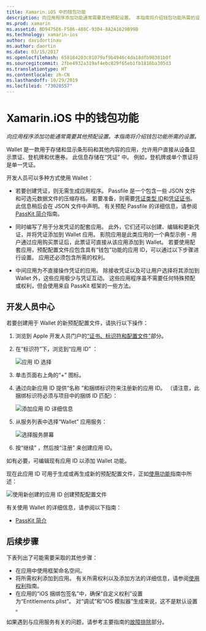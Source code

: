 ```yaml
---
title: Xamarin.iOS 中的钱包功能
description: 向应用程序添加功能通常需要其他预配设置。 本指南将介绍钱包功能所需的设置。
ms.prod: xamarin
ms.assetid: BD9475E6-F586-488C-93D4-8A2A1629B99B
ms.technology: xamarin-ios
author: davidortinau
ms.author: daortin
ms.date: 03/15/2017
ms.openlocfilehash: 658184203c81079af9b4946c4da18dfb98381b0f
ms.sourcegitcommit: 2fbe4932a319af4ebc829f65eb1fb1816ba305d3
ms.translationtype: HT
ms.contentlocale: zh-CN
ms.lasthandoff: 10/29/2019
ms.locfileid: "73028557"
---
```

# <a name="wallet-capabilities-in-xamarinios"></a>Xamarin.iOS 中的钱包功能

_向应用程序添加功能通常需要其他预配设置。本指南将介绍钱包功能所需的设置。_

Wallet 是一款用于存储和显示条形码和其他内容的应用，允许用户直接从设备显示票证、登机牌和优惠券。 此信息存储在“凭证”  中。 例如，登机牌或单个票证将是单一凭证。 

开发人员可以多种方式使用 Wallet：

* 若要创建凭证，则无需生成应用程序。 Passfile 是一个包含一些 JSON 文件和可选元数据文件的压缩存档。 若要准备，则需要[凭证类型 ID](~/ios/platform/passkit.md)和[凭证证书](~/ios/platform/passkit.md)。 此信息稍后会在 JSON 文件中声明。 有关预配 Passfile 的详细信息，请参阅 [PassKit 简介](~/ios/platform/passkit.md)指南。

* 同时编写了用于分发凭证的配套应用。 此外，它们还可以创建、编辑和更新凭证，并将凭证添加到 Wallet 应用。 影院应用是此类应用的一个典型示例 - 用户通过应用购买票证后，此票证可直接从该应用添加到 Wallet。 若要使用配套应用，预配配置文件应包含具有“钱包”功能的应用 ID，可以通过以下步骤进行设置。 应用还必须包含所需的权利。

* 中间应用为不直接操作凭证的应用。 除接收凭证以及可让用户选择将其添加到 Wallet 外，这些应用极少与凭证互动。 这些应用程序虽不需要任何特殊预配或权利，但会使用来自 PassKit 框架的一些方法。

## <a name="developer-center"></a>开发人员中心

若要创建用于 Wallet 的新预配配置文件，请执行以下操作：

1. 浏览到 Apple 开发人员门户的[“证书、标识符和配置文件”](https://developer.apple.com/account/ios/certificate/)部分。
2. 在“标识符”下，浏览到“应用 ID”   ： 
    
    ![应用 ID 选择](wallet-capabilities-images/image17.png)

3. 单击页面右上角的“+”  图标。
4. 通过向新应用 ID 提供“名称  ”和捆绑标识符来注册新的应用 ID。 （请注意，此捆绑标识符必须与项目中的捆绑 ID 匹配）：
   
    ![添加应用 ID 详细信息](wallet-capabilities-images/image18.png)

5. 从服务列表中选择“Wallet”  应用服务：
    
    ![选择服务屏幕](wallet-capabilities-images/image19.png)

6. 按“继续”  ，然后按“注册”  来创建应用 ID。

如有必要，可编辑现有应用 ID 以添加 Wallet 功能。

现在此应用 ID 可用于生成或再生成新的预配配置文件，正如[使用功能](~/ios/deploy-test/provisioning/capabilities/index.md)指南中所述：

![使用新创建的应用 ID 创建预配配置文件](wallet-capabilities-images/image20.png)

有关使用 Wallet 的详细信息，请参阅以下指南：

* [PassKit 简介](~/ios/platform/passkit.md)

## <a name="next-steps"></a>后续步骤

下表列出了可能需要采取的其他步骤：

* 在应用中使用框架命名空间。
* 将所需权利添加到应用。 有关所需权利以及添加方法的详细信息，请参阅[使用权利](~/ios/deploy-test/provisioning/entitlements.md)指南。
* 在应用的“iOS 捆绑包签名”中，确保“自定义权利”设置为“Entitlements.plist”。    对“调试”和“iOS 模拟器”生成来说，这不是默认设置  。

如果遇到与应用服务有关的问题，请参考主要指南的[故障排除](~/ios/deploy-test/provisioning/capabilities/index.md)部分。
